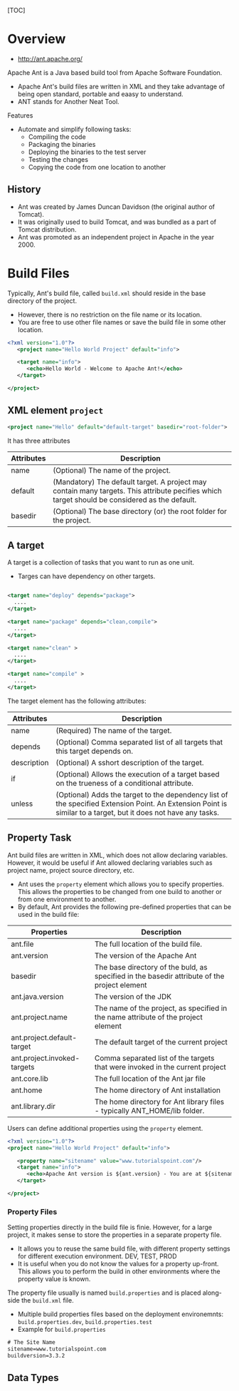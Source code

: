 [TOC]

# Overview

- http://ant.apache.org/

Apache Ant is a Java based build tool from Apache Software Foundation.
- Apache Ant's build files are written in XML and they take advantage of
  being open standard, portable and eaasy to understand.
- ANT stands for Another Neat Tool.

Features
- Automate and simplify following tasks:
    + Compiling the code
    + Packaging the binaries
    + Deploying the binaries to the test server
    + Testing the changes
    + Copying the code from one location to another

## History

- Ant was created by James Duncan Davidson (the original author of
  Tomcat).
- It was originally used to build Tomcat, and was bundled as a part of
  Tomcat distribution.
- Ant was promoted as an independent project in Apache in the year 2000.

# Build Files

Typically, Ant's build file, called `build.xml` should reside in the
base directory of the project.
- However, there is no restriction on the file name or its location.
- You are free to use other file names or save the build file in some
  other location.

```xml
<?xml version="1.0"?>
   <project name="Hello World Project" default="info">

   <target name="info">
      <echo>Hello World - Welcome to Apache Ant!</echo>
   </target>

</project>
```

## XML element `project`

```xml
<project name="Hello" default="default-target" basedir="root-folder">
```

It has three attributes

| Attributes | Description                                                                                                                                   |
| -          | -                                                                                                                                             |
| name       | (Optional) The name of the project.                                                                                                           |
| default    | (Mandatory) The default target. A project may contain many targets. This attribute pecifies which target should be considered as the default. |
| basedir    | (Optional) The base directory (or) the root folder for the project.                                                                           |

## A target

A target is a collection of tasks that you want to run as one unit.
- Targes can have dependency on other targets.

```xml

<target name="deploy" depends="package">
  ....
</target>

<target name="package" depends="clean,compile">
  ....
</target>

<target name="clean" >
  ....
</target>

<target name="compile" >
  ....
</target>
```

The target element has the following attributes:

| Attributes  | Description                                                                                                                                                    |
| -           | -                                                                                                                                                              |
| name        | (Required) The name of the target.                                                                                                                             |
| depends     | (Optional) Comma separated list of all targets that this target depends on.                                                                                    |
| description | (Optional) A sshort description of the target.                                                                                                                 |
| if          | (Optional) Allows the execution of a target based on the trueness of a conditional attribute.                                                                  |
| unless      | (Optional) Adds the target to the dependency list of the specified Extension Point. An Extension Point is similar to a target, but it does not have any tasks. |

## Property Task

Ant build files are written in XML, which does not allow declaring
variables. However, it would be useful if Ant allowed declaring
variables such as project name, project source directory, etc.
- Ant uses the `property` element which allows you to specify
  properties. This allows the properties to be changed from one build to
  another or from one environment to another.
- By default, Ant provides the following pre-defined properties that can
  be used in the build file:

| Properties                  | Description                                                                                  |
| -                           | -                                                                                            |
| ant.file                    | The full location of the build file.                                                         |
| ant.version                 | The version of the Apache Ant                                                                |
| basedir                     | The base directory of the buld, as specified in the basedir attribute of the project element |
| ant.java.version            | The version of the JDK                                                                       |
| ant.project.name            | The name of the project, as specified in the name attribute of the project element           |
| ant.project.default-target  | The default target of the current project                                                    |
| ant.project.invoked-targets | Comma separated list of the targets that were invoked in the current project                 |
| ant.core.lib                | The full location of the Ant jar file                                                        |
| ant.home                    | The home directory of Ant installation                                                       |
| ant.library.dir             | The home directory for Ant library files - typically ANT_HOME/lib folder.                    |

Users can define additional properties using the `property` element.

```xml
<?xml version="1.0"?>
<project name="Hello World Project" default="info">

   <property name="sitename" value="www.tutorialspoint.com"/>
   <target name="info">
      <echo>Apache Ant version is ${ant.version} - You are at ${sitename} </echo>
   </target>

</project>
```

### Property Files

Setting properties directly in the build file is finie. However, for a
large project, it makes sense to store the properties in a separate
property file.
- It allows you to reuse the same build file, with different property
  settings for different execution environment. DEV, TEST, PROD
- It is useful when you do not know the values for a property up-front.
  This allows you to perform the build in other environments where the
  property value is known.

The property file usually is named `build.properties` and is placed
along-side the `build.xml` file.
- Multiple build properties files based on the deployment environemnts:
`build.properties.dev`, `build.properties.test`
- Example for `build.properties`

```xml
# The Site Name
sitename=www.tutorialspoint.com
buildversion=3.3.2
```

## Data Types

